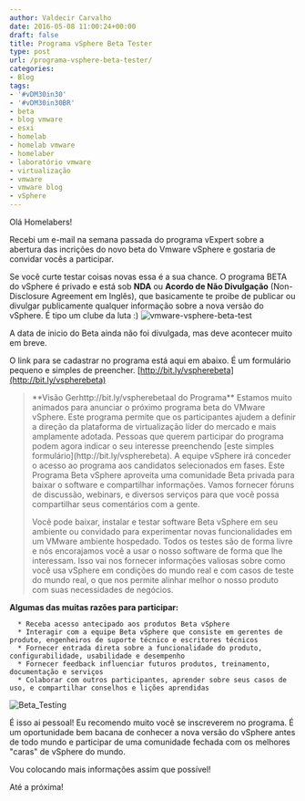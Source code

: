 ```yaml
---
author: Valdecir Carvalho
date: 2016-05-08 11:00:24+00:00
draft: false
title: Programa vSphere Beta Tester
type: post
url: /programa-vsphere-beta-tester/
categories:
- Blog
tags:
- '#vDM30in30'
- '#vDM30in30BR'
- beta
- blog vmware
- esxi
- homelab
- homelab vmware
- homelaber
- laboratório vmware
- virtualização
- vmware
- vmware blog
- vSphere
---
```


Olá Homelabers!

Recebi um e-mail na semana passada do programa vExpert sobre a abertura das incrições do novo beta do Vmware vSphere e gostaria de convidar vocês a participar.

Se você curte testar coisas novas essa é a sua chance. O programa BETA do vSphere é privado e está sob **NDA** ou **Acordo de Não Divulgação** (Non-Disclosure Agreement em Inglês), que basicamente te proibe de publicar ou divulgar publicamente qualquer informação sobre a nova versão do vSphere. É tipo um clube da luta :)
![vmware-vsphere-beta-test](/imagens/2016/05/vmware-vsphere-beta-test.png)


<!-- more -->

A data de inicio do Beta ainda não foi divulgada, mas deve acontecer muito em breve.

O link para se cadastrar no programa está aqui em abaixo. É um formulário pequeno e simples de preencher.
[http://bit.ly/vspherebeta](http://bit.ly/vspherebeta)



<blockquote>**Visão Gerhttp://bit.ly/vspherebetaal do Programa**
Estamos muito animados para anunciar o próximo programa beta do VMware vSphere. Este programa permite que os participantes ajudem a definir a direção da plataforma de virtualização líder do mercado e mais amplamente adotada. Pessoas que querem participar do programa podem agora indicar o seu interesse preenchendo [este simples formulário](http://bit.ly/vspherebeta). A equipe vSphere irá conceder o acesso ao programa aos candidatos selecionados em fases. Este Programa Beta vSphere aproveita uma comunidade Beta privada para baixar o software e compartilhar informações. Vamos fornecer fóruns de discussão, webinars, e diversos serviços para que você possa compartilhar seus comentários com a gente.

Você pode baixar, instalar e testar software Beta vSphere em seu ambiente ou convidado para experimentar novas funcionalidades em um VMware ambiente hospedado. Todos os testes são de forma livre e nós encorajamos você a usar o nosso software de forma que lhe interessam. Isso vai nos fornecer informações valiosas sobre como você usa vSphere em condições do mundo real e com casos de teste do mundo real, o que nos permite alinhar melhor o nosso produto com suas necessidades de negócios.</blockquote>



**Algumas das muitas razões para participar:**




      * Receba acesso antecipado aos produtos Beta vSphere
      * Interagir com a equipe Beta vSphere que consiste em gerentes de produto, engenheiros de suporte técnico e escritores técnicos
      * Fornecer entrada direta sobre a funcionalidade do produto, configurabilidade, usabilidade e desempenho
      * Fornecer feedback influenciar futuros produtos, treinamento, documentação e serviços
      * Colaborar com outros participantes, aprender sobre seus casos de uso, e compartilhar conselhos e lições aprendidas


![Beta_Testing](/imagens/2016/05/Beta_Testing.jpg)


É isso ai pessoal! Eu recomendo muito você se inscreverem no programa. É um oportunidade bem bacana de conhecer a nova versão do vSphere antes de todo mundo e participar de uma comunidade fechada com os melhores "caras" de vSphere do mundo.

Vou colocando mais informações assim que possível!

Até a próxima!

